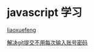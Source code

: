 # javascript 学习

[liaoxuefeng](https://www.liaoxuefeng.com/wiki/001434446689867b27157e896e74d51a89c25cc8b43bdb3000)

[解决git提交不用每次输入账号密码](https://segmentfault.com/a/1190000008435592)